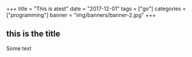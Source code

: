 +++
title = "This is atest"
date = "2017-12-01"
tags = ["go"]
categories = ["programming"]
banner = "img/banners/banner-2.jpg"
+++

## this is the title

Some text